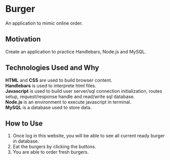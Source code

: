 # Burger
An application to mimic online order.

## Motivation
Create an application to practice Handlebars, Node.js and MySQL.

## Technologies Used and Why
**HTML** and **CSS** are used to build browser content.  
**Handlebars** is used to interprete html files.  
**Javascript** is used to build user server/sql connection initialization, routes setup, request/response handle and read/write sql database.  
**Node.js** is an environment to execute javascript in terminal.  
**MySQL** is a database used to store data.

## How to Use
1. Once log in this website, you will be able to see all current ready burger in database.
2. Eat the burgers by clicking the buttons.
3. You are able to order fresh burgers.

